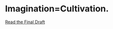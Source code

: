 # Imagination=Cultivation.

[Read the Final Draft](./[00%20Final%20Draft]%20Imagination=Cultivation..md)
